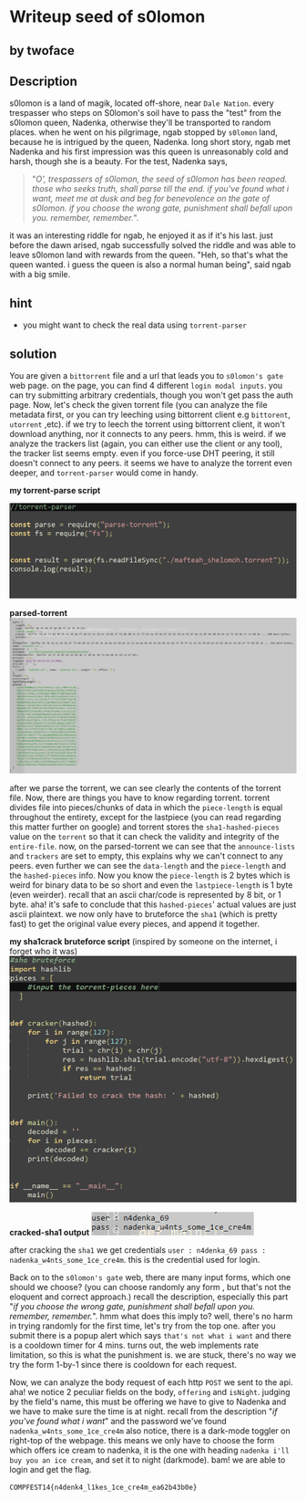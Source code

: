 # Writeup seed of s0lomon

## by twoface

## Description 
s0lomon is a land of magik, located off-shore, near `Dale Nation`. every trespasser who steps on S0lomon's soil have to pass the "test" from the s0lomon queen, Nadenka, otherwise they'll be transported to random places. when he went on his pilgrimage, ngab stopped by `s0lomon` land, because he is intrigued by the queen, Nadenka. long short story, ngab met Nadenka and his first impression was this queen is unreasonably cold and harsh, though she is a beauty. For the test, Nadenka says, 
> "*O', trespassers of s0lomon, the seed of s0lomon has been reaped. those who seeks truth, shall parse till the end. if you've found what i want, meet me at dusk and beg for benevolence on the gate of s0lomon. if you choose the wrong gate, punishment shall befall upon you. remember, remember.*".

it was an interesting riddle for ngab, he enjoyed it as if it's his last. just before the dawn arised, ngab successfully solved the riddle and was able to leave s0lomon land with rewards from the queen. "Heh, so that's what the queen wanted. i guess the queen is also a normal human being", said ngab with a big smile. 

## hint
* you might want to check the real data using `torrent-parser`


## solution
You are given a `bittorrent` file and a url that leads you to `s0lomon's gate` web page. on the page, you can find 4 different `login modal inputs`. you can try submitting arbitrary credentials, though you won't get pass the auth page. Now, let's check the given torrent file (you can analyze the file metadata first, or you can try leeching using bittorrent client e.g `bittorent`, `utorrent` ,etc). if we try to leech the torrent using bittorrent client, it won't download anything, nor it connects to any peers. hmm, this is weird. if we analyze the trackers list (again, you can either use the client or any tool), the tracker list seems empty. even if you force-use DHT peering, it still doesn't connect to any peers. it seems we have to analyze the torrent even deeper, and `torrent-parser` would come in handy.


__my torrent-parse script__

![torrent-parse script](./assets/parsing-script.PNG)


__parsed-torrent__
![parsed output](./assets/parsed-torrent.png)

after we parse the torrent, we can see clearly the contents of the torrent file. Now, there are things you have to know regarding torrent. torrent divides file into pieces/chunks of data in which the `piece-length` is equal throughout the entirety, except for the lastpiece (you can read regarding this matter further on google) and torrent stores the `sha1-hashed-pieces` value on the `torrent` so that it can check the validity and integrity of the `entire-file`. now, on the parsed-torrent we can see that the `announce-lists` and `trackers` are set to empty, this explains why we can't connect to any peers. even further we can see the `data-length` and the `piece-length` and the `hashed-pieces` info. Now you know the `piece-length` is 2 bytes which is weird for binary data to be so short and even the `lastpiece-length` is 1 byte (even weirder). recall that an ascii char/code is represented by 8 bit, or 1 byte. aha! it's safe to conclude that this `hashed-pieces`' actual values are just ascii plaintext. we now only have to bruteforce the `sha1` (which is pretty fast) to get the original value every pieces, and append it together. 


__my sha1crack bruteforce script__ (inspired by someone on the internet, i forget who it was)
![sha1crack script](./assets/shacrack.png)


__cracked-sha1 output__
![output](./assets/cred-s0lomon.PNG)

after cracking the `sha1` we get credentials `user : n4denka_69 pass : nadenka_w4nts_some_1ce_cre4m`. this is the credential used for login.

Back on to the `s0lomon's gate` web, there are many input forms, which one should we choose? (you can choose randomly any form , but that's not the eloquent and correct approach.) recall the description, especially this part "*if you choose the wrong gate, punishment shall befall upon you. remember, remember.*". hmm what does this imply to? well, there's no harm in trying randomly for the first time, let's try from the top one. after you submit there is a popup alert which says `that's not what i want` and there is a cooldown timer for 4 mins. turns out, the web implements rate limitation, so this is what the punishment is. we are stuck, there's no way we try the form 1-by-1 since there is cooldown for each request. 

Now, we can analyze the body request of each http `POST` we sent to the api. aha! we notice 2 peculiar fields on the body, `offering` and `isNight`. judging by the field's name, this must be offering we have to give to Nadenka and we have to make sure the time is at night. recall from the description "*if you've found what i want*" and the password we've found `nadenka_w4nts_some_1ce_cre4m` also notice, there is a dark-mode toggler on right-top of the webpage. this means we only have to choose the form which offers ice cream to nadenka, it is the one with heading `nadenka i'll buy you an ice cream`, and set it to night (darkmode). bam! we are able to login and get the flag.

```
COMPFEST14{n4denk4_l1kes_1ce_cre4m_ea62b43b0e}
```